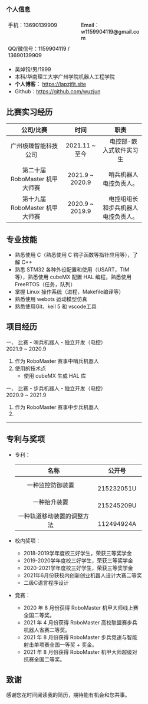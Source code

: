 ### 个人信息

<div style="float: left;display: flex;flex-wrap: wrap;width: 75%;justify-content: space-between;">
    <div style="width: 45%;font-weight: 500;font-size: 14px;margin: 5px;">手机：13690139909</div>
    <div style="width: 45%;font-weight: 500;font-size: 14px;margin: 5px;">Email：w1159904119@gmail.com</div>
    <div style="width: 45%;font-weight: 500;font-size: 14px;margin: 5px;">QQ/微信号：1159904119 / 13690139909</div>
    <div style="float: right;margin-right: 10px;">


- 吴焯钧/男/1999
- 本科/华南理工大学广州学院机器人工程学院
- **个人博客：**
https://lapzjfit.site
- Github：https://github.com/wuzjun

## 比赛实习经历

|公司/比赛|时间|职责|
|:-:|:-:|:-:|
|广州极臻智能科技公司&emsp;|2021.11 ~ 至今|&emsp;电控部-嵌入式软件实习生|
|第二十届 RoboMaster 机甲大师赛&emsp;|2021.9 ~ 2020.9|&emsp;哨兵机器人电控负责人。|
|第十九届 RoboMaster 机甲大师赛&emsp;|2020.9 ~ 2019.9|&emsp;电控组组长和步兵机器人电控负责人。|

## 专业技能

- 熟悉使用 C（熟悉使用 C 钩子函数等指针应用等），了解 C++
&nbsp;
- 熟悉 STM32 各种外设配置和使用（USART，TIM等），熟悉使用 cubeMX 配置 HAL 编程，熟悉使用 FreeRTOS（任务，队列）
&nbsp;
- 掌握 Linux 操作系统（进程，Makefile编译等）
&nbsp;
- 熟悉使用 webots 运动模型仿真
&nbsp;
- 熟悉使用Git、keil 5 和 vscode工具

## 项目经历

一、 比赛 - 哨兵机器人 - 独立开发（电控）&emsp;&emsp;&emsp;&emsp;2021.9 ~ 2020.9

1. 作为 RoboMaster 赛事中哨兵机器人
&nbsp;
2. 使用的技术点
    - 使用 cubeMX 生成 HAL 库

一、 比赛 - 步兵机器人 - 独立开发（电控）&emsp;&emsp;&emsp;&emsp;2020.9 ~ 2021.9

1. 作为 RoboMaster 赛事中步兵机器人
&nbsp;
2. 

---

## 专利与奖项

- 专利：

    名称|公开号
    :-:|:-:
    一种监控防御装置&emsp;|&emsp;215232051U
    一种抬升装置&emsp;|&emsp;215245209U
    一种轨道移动装置的调整方法&emsp;|&emsp;112494924A

- 校内奖项：
    - 2018-2019学年度校三好学生，荣获三等奖学金
    - 2019-2020学年度校三好学生，荣获三等奖学金
    - 2020-2021学年度校三好学生，荣获三等奖学金
    - 2021年6月份获校内创新创业机器人设计大赛二等奖
    - 二级C语言程序设计

- 竞赛：
    - 2020 年 8 月份获得 RoboMaster 机甲大师线上赛全国二等奖。
    - 2021 年 4 月份获得 RoboMaster 高校联盟赛步兵机器人省赛二等奖。
    - 2021 年 8 月份获得 RoboMaster 步兵竞速与智能射击单项赛全国一等奖 + 奖金。
    - 2021 年 8 月份获得 RoboMaster 机甲大师超级对抗赛全国二等奖。


## 致谢

感谢您花时间阅读我的简历，期待能有机会和您共事。
